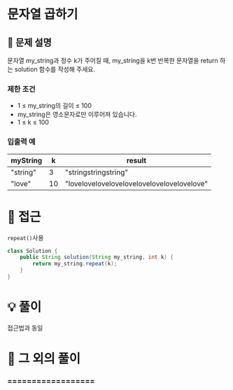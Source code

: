 # 문자열 곱하기

## 📌 문제 설명

문자열 my_string과 정수 k가 주어질 때, my_string을 k번 반복한 문자열을 return 하는 solution 함수를 작성해 주세요.

### 제한 조건

- 1 ≤ my_string의 길이 ≤ 100
- my_string은 영소문자로만 이루어져 있습니다.
- 1 ≤ k ≤ 100


### 입출력 예

| myString  | k  | result                                     |
| --------- | -- | ------------------------------------------ |
| "string"  | 3  | "stringstringstring"                       |
| "love"    | 10 | "lovelovelovelovelovelovelovelovelovelove" |

# 🧐 접근

`repeat()`사용

```java
class Solution {
    public String solution(String my_string, int k) {
        return my_string.repeat(k);
    }
}
```

# 💡 풀이

접근법과 동일

# 📘 그 외의 풀이

### ==================
